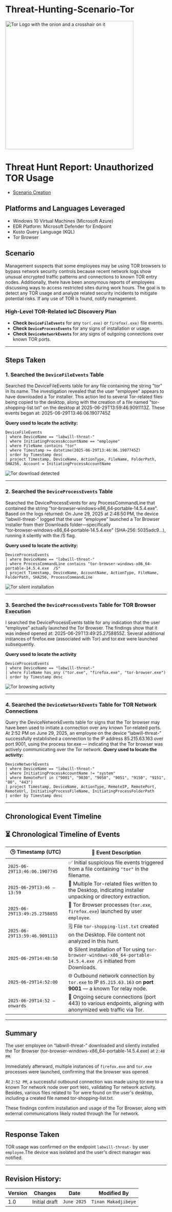 # Threat-Hunting-Scenario-Tor

<img width="400" src="https://github.com/user-attachments/assets/44bac428-01bb-4fe9-9d85-96cba7698bee" alt="Tor Logo with the onion and a crosshair on it"/>

# Threat Hunt Report: Unauthorized TOR Usage
- [Scenario Creation](https://github.com/joshmadakor0/threat-hunting-scenario-tor/blob/main/threat-hunting-scenario-tor-event-creation.md)

## Platforms and Languages Leveraged
- Windows 10 Virtual Machines (Microsoft Azure)
- EDR Platform: Microsoft Defender for Endpoint
- Kusto Query Language (KQL)
- Tor Browser

##  Scenario

Management suspects that some employees may be using TOR browsers to bypass network security controls because recent network logs show unusual encrypted traffic patterns and connections to known TOR entry nodes. Additionally, there have been anonymous reports of employees discussing ways to access restricted sites during work hours. The goal is to detect any TOR usage and analyze related security incidents to mitigate potential risks. If any use of TOR is found, notify management.

### High-Level TOR-Related IoC Discovery Plan

- **Check `DeviceFileEvents`** for any `tor(.exe)` or `firefox(.exe)` file events.
- **Check `DeviceProcessEvents`** for any signs of installation or usage.
- **Check `DeviceNetworkEvents`** for any signs of outgoing connections over known TOR ports.

---

## Steps Taken

### 1. Searched the `DeviceFileEvents` Table

Searched the DeviceFileEvents table for any file containing the string "tor" in its name. The investigation revealed that the user "employee" appears to have downloaded a Tor installer. This action led to several Tor-related files being copied to the desktop, along with the creation of a file named "tor-shopping-list.txt" on the desktop at 2025-06-29T13:59:46.9091113Z. These events began at: 2025-06-29T13:46:06.1907745Z

**Query used to locate the activity:** 


```kql
DeviceFileEvents
| where DeviceName == "labwill-threat-"
| where InitiatingProcessAccountName == "employee"
| where FileName contains "tor"
| where Timestamp >= datetime(2025-06-29T13:46:06.1907745Z)
| order by Timestamp desc
| project Timestamp, DeviceName, ActionType, FileName, FolderPath, SHA256, Account = InitiatingProcessAccountName
```
![Tor download detected](https://github.com/user-attachments/assets/f2958a59-bf29-4a0a-aa23-42a184af561d)


---

### 2. Searched the `DeviceProcessEvents` Table

Searched the DeviceProcessEvents for any ProcessCommandLine that contained the string "tor‑browser‑windows‑x86_64‑portable‑14.5.4.exe". Based on the logs returned: On June 29, 2025 at 2:48:50 PM, the device “labwill-threat-” logged that the user “employee” launched a Tor Browser installer from their Downloads folder—specifically "tor‑browser‑windows‑x86_64‑portable‑14.5.4.exe" (SHA‑256: 5035adc9…), running it silently with the /S flag.

**Query used to locate the activity:** 


```kql
DeviceProcessEvents
| where DeviceName == "labwill-threat-"
| where ProcessCommandLine contains "tor-browser-windows-x86_64-portable-14.5.4.exe  /S"
| project Timestamp, DeviceName, AccountName, ActionType, FileName, FolderPath, SHA256, ProcessCommandLine
```
![Tor silent installation](https://github.com/user-attachments/assets/0e3fe9a4-fb3d-4e6b-9bf5-38ae7ff467c4)

---

### 3. Searched the `DeviceProcessEvents` Table for TOR Browser Execution

I searched the DeviceProcessEvents table for any indication that the user “employee” actually launched the Tor Browser. The findings show that it was indeed opened at:  2025-06-29T13:49:25.2758855Z.
Several additional instances of firefox.exe (associated with Tor) and tor.exe were launched subsequently.

**Query used to locate the activity**

```kql
DeviceProcessEvents
| where DeviceName == "labwill-threat-"
| where FileName has_any ("tor.exe", "firefox.exe", "tor-browser.exe")
| order by Timestamp desc
```
![Tor browsing activity](https://github.com/user-attachments/assets/3e79a394-7797-4e7d-a210-3c193db12168)


---

### 4. Searched the `DeviceNetworkEvents` Table for TOR Network Connections

Query the DeviceNetworkEvents table for signs that the Tor browser may have been used to initiate a connection over any known Tor-related ports.
At 2:52 PM on June 29, 2025, an employee on the device “labwill-threat-” successfully established a connection to the IP address 85.215.63.163 over port 9001, using the process tor.exe — indicating that the Tor browser was actively communicating over the Tor network.
**Query used to locate the activity:**

```kql
DeviceNetworkEvents
| where DeviceName == "labwill-threat-"
| where InitiatingProcessAccountName != "system"
| where RemotePort in ("9001", "9030", "9050", "9051", "9150", "9151", "80", "443")
| project Timestamp, DeviceName, ActionType, RemoteIP, RemotePort, RemoteUrl, InitiatingProcessFileName, InitiatingProcessFolderPath
| order by Timestamp desc
```


---

## Chronological Event Timeline 

## ⏳ Chronological Timeline of Events

| 🕒 **Timestamp (UTC)**             | 📝 **Event Description**                                                                                             |
|----------------------------------|----------------------------------------------------------------------------------------------------------------------|
| `2025-06-29T13:46:06.1907745`    | ✅ Initial suspicious file events triggered from a file containing `"tor"` in the filename.                          |
| `2025-06-29T13:46 – 13:59`       | 📁 Multiple Tor-related files written to the Desktop, indicating installer unpacking or directory extraction.        |
| `2025-06-29T13:49:25.2758855`    | 🚀 Tor Browser processes (`tor.exe`, `firefox.exe`) launched by user `employee`.                                    |
| `2025-06-29T13:59:46.9091113`    | 🗒️ File `tor-shopping-list.txt` created on the Desktop. File content not analyzed in this hunt.                     |
| `2025-06-29T14:48:50`            | ⚙️ Silent installation of Tor using `tor-browser-windows-x86_64-portable-14.5.4.exe /S` initiated from Downloads.   |
| `2025-06-29T14:52:00`            | 🌐 Outbound network connection by `tor.exe` to IP `85.215.63.163` on **port 9001** — a known Tor relay node.         |
| `2025-06-29T14:52 – onwards`     | 🔁 Ongoing secure connections (port 443) to various endpoints, aligning with anonymized web traffic via Tor.        |


---

## Summary

The user employee on “labwill-threat-” downloaded and silently installed the Tor Browser (tor-browser-windows-x86_64-portable-14.5.4.exe) at `2:48 PM`.

Immediately afterward, multiple instances of `firefox.exe` and `tor.exe` processes were launched, confirming that the browser was opened.

At `2:52 PM`, a successful outbound connection was made using tor.exe to a known Tor network node over port `9001`, validating Tor network activity. Besides, various files related to Tor were found on the user's desktop, including a created file named tor-shopping-list.txt.

These findings confirm installation and usage of the Tor Browser, along with external communications likely routed through the Tor network.


---

## Response Taken

TOR usage was confirmed on the endpoint `labwill-threat-` by user `employee`.The device was isolated and the user's direct manager was notified.

---

## Revision History:
| **Version** | **Changes**                   | **Date**         | **Modified By**   |
|-------------|-------------------------------|------------------|-------------------|
| 1.0         | Initial draft                  | `June 2025`    | `Tinan Makadjibeye`   |
